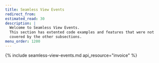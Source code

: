 ```yaml
---
title: Seamless View Events
redirect_from:
estimated_read: 30
description: |
  Welcome to Seamless View Events.
  This section has extented code examples and features that were not
  covered by the other subsections.
menu_order: 1200
---
```


{% include seamless-view-events.md api_resource="invoice" %}